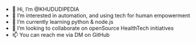 - 👋 Hi, I’m @KHUDUDIPEDIA
- 👀 I’m interested in automation, and using tech for human empowerment
- 🌱 I’m currently learning python & node.js
- 💞️ I’m looking to collaborate on openSource HealthTech initiatives
- 📫 You can reach me via DM on GitHub

<!---
KHUDUDIPEDIA/KHUDUDIPEDIA is a ✨ special ✨ repository because its `README.md` (this file) appears on your GitHub profile.
You can click the Preview link to take a look at your changes.
--->
